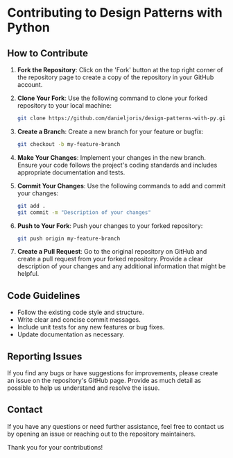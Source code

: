 
# Contributing to Design Patterns with Python

## How to Contribute

1. **Fork the Repository**: Click on the 'Fork' button at the top right corner of the repository page to create a copy of the repository in your GitHub account.

2. **Clone Your Fork**: Use the following command to clone your forked repository to your local machine:
   ```sh
   git clone https://github.com/danieljoris/design-patterns-with-py.git
   ```

3. **Create a Branch**: Create a new branch for your feature or bugfix:
   ```sh
   git checkout -b my-feature-branch
   ```

4. **Make Your Changes**: Implement your changes in the new branch. Ensure your code follows the project's coding standards and includes appropriate documentation and tests.

5. **Commit Your Changes**: Use the following commands to add and commit your changes:
   ```sh
   git add .
   git commit -m "Description of your changes"
   ```

6. **Push to Your Fork**: Push your changes to your forked repository:
   ```sh
   git push origin my-feature-branch
   ```

7. **Create a Pull Request**: Go to the original repository on GitHub and create a pull request from your forked repository. Provide a clear description of your changes and any additional information that might be helpful.

## Code Guidelines

- Follow the existing code style and structure.
- Write clear and concise commit messages.
- Include unit tests for any new features or bug fixes.
- Update documentation as necessary.

## Reporting Issues

If you find any bugs or have suggestions for improvements, please create an issue on the repository's GitHub page. Provide as much detail as possible to help us understand and resolve the issue.

## Contact

If you have any questions or need further assistance, feel free to contact us by opening an issue or reaching out to the repository maintainers.

Thank you for your contributions!
